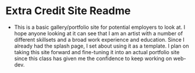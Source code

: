 # Extra Credit Site Readme
* This is a basic gallery/portfolio site for potential employers to look at.  I hope anyone looking at it can see that I am an artist with a number of different skillsets and a broad work experience and education.  Since I already had the splash page, I set about using it as a template. I plan on taking this site forward and fine-tuning it into an actual portfolio site since this class has given me the confidence to keep working on web-dev.
